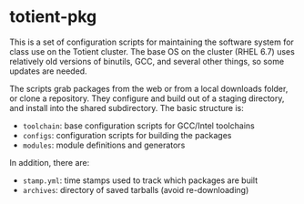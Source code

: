 # totient-pkg

This is a set of configuration scripts for maintaining the software
system for class use on the Totient cluster.  The base OS on the
cluster (RHEL 6.7) uses relatively old versions of binutils, GCC,
and several other things, so some updates are needed.

The scripts grab packages from the web or from a local downloads
folder, or clone a repository.  They configure and build out of a
staging directory, and install into the shared subdirectory.  The
basic structure is:

* `toolchain`: base configuration scripts for GCC/Intel toolchains
* `configs`: configuration scripts for building the packages
* `modules`: module definitions and generators

In addition, there are:

* `stamp.yml`: time stamps used to track which packages are built
* `archives`: directory of saved tarballs (avoid re-downloading)

